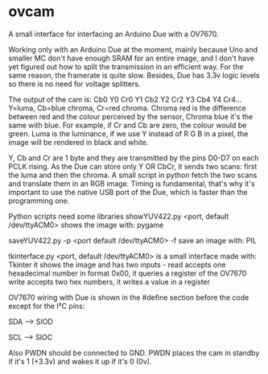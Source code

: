 # ovcam
A small interface for interfacing an Arduino Due with a OV7670.

Working only with an Arduino Due at the moment, mainly because Uno and smaller MC don't have enough SRAM for an entire image, and I don't have yet figured out how to split the transmission in an efficient way. For the same reason, the framerate is quite slow. Besides, Due has 3.3v logic levels so there is no need for voltage splitters.

The output of the cam is: Cb0 Y0 Cr0 Y1 Cb2 Y2 Cr2 Y3 Cb4 Y4 Cr4... 
Y=luma, Cb=blue chroma, Cr=red chroma. Chroma red is the difference between red and the colour perceived by the sensor, Chroma blue it's the same with blue. For example, if Cr and Cb are zero, the colour would be green. Luma is the luminance, if we use Y instead of R G B in a pixel, the image will be rendered in black and white.

Y, Cb and Cr are 1 byte and they are transmitted by the pins D0-D7 on each PCLK rising. As the Due can store only Y OR CbCr, it sends two scans: first the luma and then the chroma. A small script in python fetch the two scans and translate them in an RGB image. Timing is fundamental, that's why it's important to use the native USB port of the Due, which is faster than the programming one.

Python scripts need some libraries
showYUV422.py <port, default /dev/ttyACM0>
shows the image with: pygame 

saveYUV422.py -p <port default /dev/ttyACM0> -f <filename default out.png>
save an image with: PIL

tkinterface.py <port, default /dev/ttyACM0>
is a small interface made with: Tkinter
it shows the image and has two inputs -
 read accepts one hexadecimal number in format 0x00, it queries a register of the OV7670
 write accepts two hex numbers, it writes a value in a register

OV7670 wiring with Due is shown in the #define section before the code except for the I²C pins:

SDA --> SIOD

SCL --> SIOC

Also PWDN should be connected to GND. PWDN places the cam in standby if it's 1 (+3.3v) and wakes it up if it's 0 (0v).
